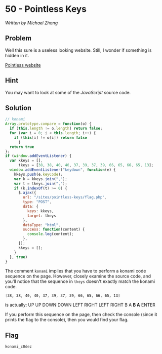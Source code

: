 # 50 - Pointless Keys

*Written by Michael Zhang*

## Problem

Well this sure is a useless looking website. Still, I wonder if something is hidden in it.

[Pointless website](http://www.easyctf.com/sites/pointless-keys/index.php)

## Hint

You may want to look at some of the *JavaScript* source code.

## Solution

```javascript
// konami
Array.prototype.compare = function(o) {
  if (this.length != o.length) return false;
  for (var i = 0; i < this.length; i++) {
    if (this[i] != o[i]) return false
      }
  return true
};
if (window.addEventListener) {
  var kkeys = [],
      tkeys = [38, 38, 40, 40, 37, 39, 37, 39, 66, 65, 66, 65, 13];
  window.addEventListener("keydown", function(e) {
    kkeys.push(e.keyCode);
    var k = kkeys.join(",");
    var t = tkeys.join(",");
    if (k.indexOf(t) >= 0) {
      $.ajax({
        url: "/sites/pointless-keys/flag.php",
        type: "POST",
        data: {
          keys: kkeys,
          target: tkeys
        },
        dataType: "html",
        success: function(content) {
          console.log(content);
        },
      });
      kkeys = [];
    }
  }, true)
}
```

The comment `konami` implies that you have to perform a konami code sequence on the page. However, closely examine the source code, and you'll notice that the sequence in `tkeys` doesn't exactly match the konami code.

```
[38, 38, 40, 40, 37, 39, 37, 39, 66, 65, 66, 65, 13]
```

is actually: UP UP DOWN DOWN LEFT RIGHT LEFT RIGHT B A **B A** ENTER

If you perform this sequence on the page, then check the console (since it prints the flag to the console), then you would find your flag.

## Flag

`konami_c0dez`